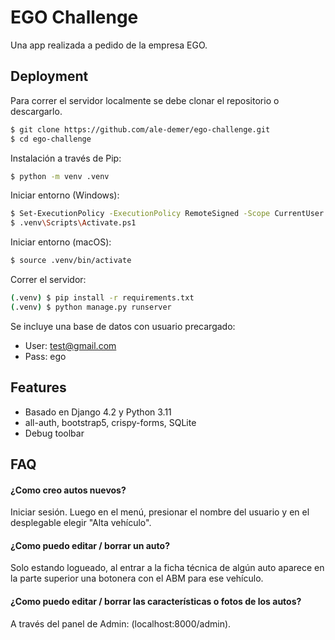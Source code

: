 
# EGO Challenge

Una app realizada a pedido de la empresa EGO.




## Deployment

Para correr el servidor localmente se debe clonar el repositorio o descargarlo.

```bash
$ git clone https://github.com/ale-demer/ego-challenge.git
$ cd ego-challenge
```

Instalación a través de Pip:

```bash
$ python -m venv .venv
```

Iniciar entorno (Windows): 
```bash
$ Set-ExecutionPolicy -ExecutionPolicy RemoteSigned -Scope CurrentUser
$ .venv\Scripts\Activate.ps1
```

Iniciar entorno (macOS): 
```bash
$ source .venv/bin/activate
```

Correr el servidor:
```bash
(.venv) $ pip install -r requirements.txt
(.venv) $ python manage.py runserver
```

Se incluye una base de datos con usuario precargado:

- User: test@gmail.com
- Pass: ego
## Features

- Basado en Django 4.2 y Python 3.11
- all-auth, bootstrap5, crispy-forms, SQLite
- Debug toolbar
## FAQ

#### ¿Como creo autos nuevos?

Iniciar sesión. Luego en el menú, presionar el nombre del usuario y en el desplegable elegir "Alta vehículo".

#### ¿Como puedo editar / borrar un auto?

Solo estando logueado, al entrar a la ficha técnica de algún auto aparece en la parte superior una botonera con el ABM para ese vehículo.

#### ¿Como puedo editar / borrar las características o fotos de los autos?

A través del panel de Admin: (localhost:8000/admin).

